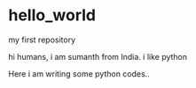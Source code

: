 # hello_world
my first repository

hi humans,
i am sumanth from India. i like python

Here i am writing some python codes..
